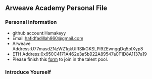 ## Arweave Academy Personal File

### Personal information

- github account:Hamakeyy
- Email:hafidfadillah860@gmail.com
- Arweave Address:U77masdZNzWZ1gkUlRSlkGKSLPI9ZEwnggDq5pIXyp8
- ETH Address:0x950C4171A462e3a5b922A89547a0F1D8A1137a19
- Please finish this [form](https://docs.google.com/forms/d/e/1FAIpQLSfWA5fIIcBgmRppm3jNz5vmf9Mai_QMVil-2pO4r7YKn_Zhtw/viewform?usp=sf_link) to join in the talent pool.

### Introduce Yourself